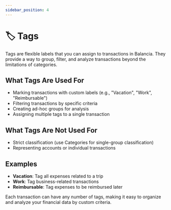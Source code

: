 ```yaml
---
sidebar_position: 4
---
```


# 🏷️ Tags

Tags are flexible labels that you can assign to transactions in Balancia. They provide a way to group, filter, and analyze transactions beyond the limitations of categories.

## What Tags Are Used For
- Marking transactions with custom labels (e.g., "Vacation", "Work", "Reimbursable")
- Filtering transactions by specific criteria
- Creating ad-hoc groups for analysis
- Assigning multiple tags to a single transaction

## What Tags Are Not Used For
- Strict classification (use Categories for single-group classification)
- Representing accounts or individual transactions

## Examples
- **Vacation**: Tag all expenses related to a trip
- **Work**: Tag business-related transactions
- **Reimbursable**: Tag expenses to be reimbursed later

Each transaction can have any number of tags, making it easy to organize and analyze your financial data by custom criteria.
